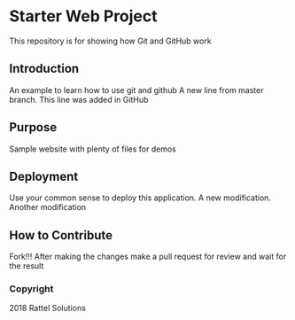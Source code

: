 
# Starter Web Project

This repository is for showing how Git and GitHub work

## Introduction

An example to learn how to use git and github
A new line from master branch.
This line was added in GitHub

## Purpose

Sample website with plenty of files for demos

## Deployment

Use your common sense to deploy this application. A new modification. Another modification

## How to Contribute

Fork!!!
After making the changes make a pull request for review and wait for the result

### Copyright

2018 Rattel Solutions
